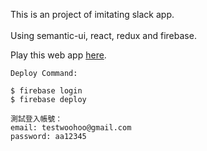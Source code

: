 This is an project of imitating slack app.<br><br>
Using semantic-ui, react, redux and firebase.

Play this web app [here](https://react-slack-dev-6776d.firebaseapp.com).

```
Deploy Command:

$ firebase login
$ firebase deploy
```

```
測試登入帳號：
email: testwoohoo@gmail.com
password: aa12345
```
